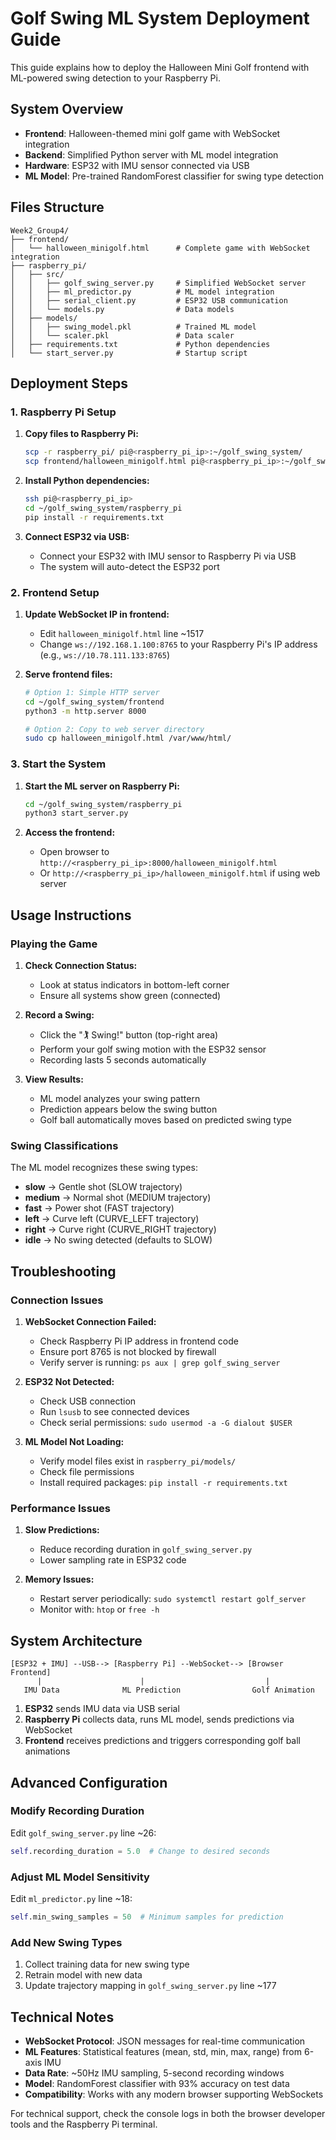 # Golf Swing ML System Deployment Guide

This guide explains how to deploy the Halloween Mini Golf frontend with ML-powered swing detection to your Raspberry Pi.

## System Overview

- **Frontend**: Halloween-themed mini golf game with WebSocket integration
- **Backend**: Simplified Python server with ML model integration
- **Hardware**: ESP32 with IMU sensor connected via USB
- **ML Model**: Pre-trained RandomForest classifier for swing type detection

## Files Structure

```
Week2_Group4/
├── frontend/
│   └── halloween_minigolf.html      # Complete game with WebSocket integration
├── raspberry_pi/
│   ├── src/
│   │   ├── golf_swing_server.py     # Simplified WebSocket server
│   │   ├── ml_predictor.py          # ML model integration
│   │   ├── serial_client.py         # ESP32 USB communication
│   │   └── models.py                # Data models
│   ├── models/
│   │   ├── swing_model.pkl          # Trained ML model
│   │   └── scaler.pkl               # Data scaler
│   ├── requirements.txt             # Python dependencies
│   └── start_server.py              # Startup script
```

## Deployment Steps

### 1. Raspberry Pi Setup

1. **Copy files to Raspberry Pi:**
   ```bash
   scp -r raspberry_pi/ pi@<raspberry_pi_ip>:~/golf_swing_system/
   scp frontend/halloween_minigolf.html pi@<raspberry_pi_ip>:~/golf_swing_system/frontend/
   ```

2. **Install Python dependencies:**
   ```bash
   ssh pi@<raspberry_pi_ip>
   cd ~/golf_swing_system/raspberry_pi
   pip install -r requirements.txt
   ```

3. **Connect ESP32 via USB:**
   - Connect your ESP32 with IMU sensor to Raspberry Pi via USB
   - The system will auto-detect the ESP32 port

### 2. Frontend Setup

1. **Update WebSocket IP in frontend:**
   - Edit `halloween_minigolf.html` line ~1517
   - Change `ws://192.168.1.100:8765` to your Raspberry Pi's IP address (e.g., `ws://10.78.111.133:8765`)

2. **Serve frontend files:**
   ```bash
   # Option 1: Simple HTTP server
   cd ~/golf_swing_system/frontend
   python3 -m http.server 8000
   
   # Option 2: Copy to web server directory
   sudo cp halloween_minigolf.html /var/www/html/
   ```

### 3. Start the System

1. **Start the ML server on Raspberry Pi:**
   ```bash
   cd ~/golf_swing_system/raspberry_pi
   python3 start_server.py
   ```

2. **Access the frontend:**
   - Open browser to `http://<raspberry_pi_ip>:8000/halloween_minigolf.html`
   - Or `http://<raspberry_pi_ip>/halloween_minigolf.html` if using web server

## Usage Instructions

### Playing the Game

1. **Check Connection Status:**
   - Look at status indicators in bottom-left corner
   - Ensure all systems show green (connected)

2. **Record a Swing:**
   - Click the "🏌️ Swing!" button (top-right area)
   - Perform your golf swing motion with the ESP32 sensor
   - Recording lasts 5 seconds automatically

3. **View Results:**
   - ML model analyzes your swing pattern
   - Prediction appears below the swing button
   - Golf ball automatically moves based on predicted swing type

### Swing Classifications

The ML model recognizes these swing types:
- **slow** → Gentle shot (SLOW trajectory)
- **medium** → Normal shot (MEDIUM trajectory)  
- **fast** → Power shot (FAST trajectory)
- **left** → Curve left (CURVE_LEFT trajectory)
- **right** → Curve right (CURVE_RIGHT trajectory)
- **idle** → No swing detected (defaults to SLOW)

## Troubleshooting

### Connection Issues

1. **WebSocket Connection Failed:**
   - Check Raspberry Pi IP address in frontend code
   - Ensure port 8765 is not blocked by firewall
   - Verify server is running: `ps aux | grep golf_swing_server`

2. **ESP32 Not Detected:**
   - Check USB connection
   - Run `lsusb` to see connected devices
   - Check serial permissions: `sudo usermod -a -G dialout $USER`

3. **ML Model Not Loading:**
   - Verify model files exist in `raspberry_pi/models/`
   - Check file permissions
   - Install required packages: `pip install -r requirements.txt`

### Performance Issues

1. **Slow Predictions:**
   - Reduce recording duration in `golf_swing_server.py`
   - Lower sampling rate in ESP32 code

2. **Memory Issues:**
   - Restart server periodically: `sudo systemctl restart golf_server`
   - Monitor with: `htop` or `free -h`

## System Architecture

```
[ESP32 + IMU] --USB--> [Raspberry Pi] --WebSocket--> [Browser Frontend]
      |                      |                           |
   IMU Data              ML Prediction                Golf Animation
```

1. **ESP32** sends IMU data via USB serial
2. **Raspberry Pi** collects data, runs ML model, sends predictions via WebSocket
3. **Frontend** receives predictions and triggers corresponding golf ball animations

## Advanced Configuration

### Modify Recording Duration
Edit `golf_swing_server.py` line ~26:
```python
self.recording_duration = 5.0  # Change to desired seconds
```

### Adjust ML Model Sensitivity
Edit `ml_predictor.py` line ~18:
```python
self.min_swing_samples = 50  # Minimum samples for prediction
```

### Add New Swing Types
1. Collect training data for new swing type
2. Retrain model with new data
3. Update trajectory mapping in `golf_swing_server.py` line ~177

## Technical Notes

- **WebSocket Protocol**: JSON messages for real-time communication
- **ML Features**: Statistical features (mean, std, min, max, range) from 6-axis IMU
- **Data Rate**: ~50Hz IMU sampling, 5-second recording windows
- **Model**: RandomForest classifier with 93% accuracy on test data
- **Compatibility**: Works with any modern browser supporting WebSockets

For technical support, check the console logs in both the browser developer tools and the Raspberry Pi terminal.